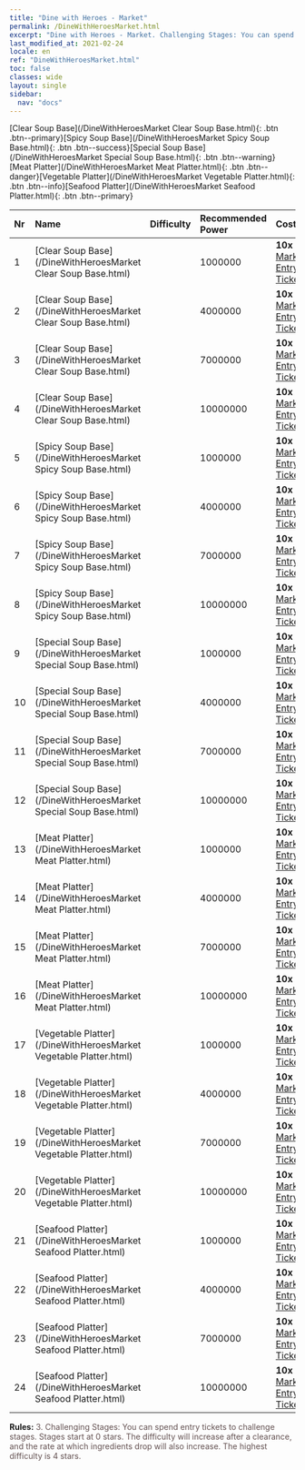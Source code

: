 ```yaml
---
title: "Dine with Heroes - Market"
permalink: /DineWithHeroesMarket.html
excerpt: "Dine with Heroes - Market. Challenging Stages: You can spend entry tickets to challenge stages. Stages start at 0 stars. The difficulty will increase after a clearance, and the rate at which ingredients drop will also increase."
last_modified_at: 2021-02-24
locale: en
ref: "DineWithHeroesMarket.html"
toc: false
classes: wide
layout: single
sidebar:
  nav: "docs"
---
```


[Clear Soup Base](/DineWithHeroesMarket Clear Soup Base.html){: .btn .btn--primary}[Spicy Soup Base](/DineWithHeroesMarket Spicy Soup Base.html){: .btn .btn--success}[Special Soup Base](/DineWithHeroesMarket Special Soup Base.html){: .btn .btn--warning}[Meat Platter](/DineWithHeroesMarket Meat Platter.html){: .btn .btn--danger}[Vegetable Platter](/DineWithHeroesMarket Vegetable Platter.html){: .btn .btn--info}[Seafood Platter](/DineWithHeroesMarket Seafood Platter.html){: .btn .btn--primary}

  | Nr | Name | Difficulty | Recommended Power |  Cost | Reward 1 | Reward 2 | Fight against Hero | 
  |:---|:-----|:-----------|:------------------|:------|:--------:|:--------:|:------------------:| 
  | 1 | [Clear Soup Base](/DineWithHeroesMarket Clear Soup Base.html) | <i class="fas fa-star"/> | 1000000 | **10x** [Market Entry Ticket](/Items/con_3/) | [Clear Soup Base](/Items/con_10/) | 20% [Clear Soup Base](/Items/con_10/) | [Adelaide](/heroes/Adelaide/) | 
  | 2 | [Clear Soup Base](/DineWithHeroesMarket Clear Soup Base.html) | <i class="fas fa-star"/><i class="fas fa-star"/> | 4000000 | **10x** [Market Entry Ticket](/Items/con_3/) | [Clear Soup Base](/Items/con_10/) | 40% [Clear Soup Base](/Items/con_10/) | [Catherine](/heroes/Catherine/) | 
  | 3 | [Clear Soup Base](/DineWithHeroesMarket Clear Soup Base.html) | <i class="fas fa-star"/><i class="fas fa-star"/><i class="fas fa-star"/> | 7000000 | **10x** [Market Entry Ticket](/Items/con_3/) | [Clear Soup Base](/Items/con_10/) | 70% [Clear Soup Base](/Items/con_10/) | [Catherine](/heroes/Catherine/) | 
  | 4 | [Clear Soup Base](/DineWithHeroesMarket Clear Soup Base.html) | <i class="fas fa-star"/><i class="fas fa-star"/><i class="fas fa-star"/><i class="fas fa-star"/> | 10000000 | **10x** [Market Entry Ticket](/Items/con_3/) | [Clear Soup Base](/Items/con_10/) | 100% [Clear Soup Base](/Items/con_10/) | [Roland](/heroes/Roland/) | 
  | 5 | [Spicy Soup Base](/DineWithHeroesMarket Spicy Soup Base.html) | <i class="fas fa-star"/> | 1000000 | **10x** [Market Entry Ticket](/Items/con_3/) | [Spicy Soup Base](/Items/con_143/) | 20% [Spicy Soup Base](/Items/con_143/) | [Zydar](/heroes/Zydar/) | 
  | 6 | [Spicy Soup Base](/DineWithHeroesMarket Spicy Soup Base.html) | <i class="fas fa-star"/><i class="fas fa-star"/> | 4000000 | **10x** [Market Entry Ticket](/Items/con_3/) | [Spicy Soup Base](/Items/con_143/) | 40% [Spicy Soup Base](/Items/con_143/) | [Rashka](/heroes/Rashka/) | 
  | 7 | [Spicy Soup Base](/DineWithHeroesMarket Spicy Soup Base.html) | <i class="fas fa-star"/><i class="fas fa-star"/><i class="fas fa-star"/> | 7000000 | **10x** [Market Entry Ticket](/Items/con_3/) | [Spicy Soup Base](/Items/con_143/) | 70% [Spicy Soup Base](/Items/con_143/) | [Rashka](/heroes/Rashka/) | 
  | 8 | [Spicy Soup Base](/DineWithHeroesMarket Spicy Soup Base.html) | <i class="fas fa-star"/><i class="fas fa-star"/><i class="fas fa-star"/><i class="fas fa-star"/> | 10000000 | **10x** [Market Entry Ticket](/Items/con_3/) | [Spicy Soup Base](/Items/con_143/) | 100% [Spicy Soup Base](/Items/con_143/) | [Xeron](/heroes/Xeron/) | 
  | 9 | [Special Soup Base](/DineWithHeroesMarket Special Soup Base.html) | <i class="fas fa-star"/> | 1000000 | **10x** [Market Entry Ticket](/Items/con_3/) | [Special Soup Base](/Items/con_159/) | 20% [Special Soup Base](/Items/con_159/) | [Vidomina](/heroes/Vidomina/) | 
  | 10 | [Special Soup Base](/DineWithHeroesMarket Special Soup Base.html) | <i class="fas fa-star"/><i class="fas fa-star"/> | 4000000 | **10x** [Market Entry Ticket](/Items/con_3/) | [Special Soup Base](/Items/con_159/) | 40% [Special Soup Base](/Items/con_159/) | [Human Sandro](/heroes/Human Sandro/) | 
  | 11 | [Special Soup Base](/DineWithHeroesMarket Special Soup Base.html) | <i class="fas fa-star"/><i class="fas fa-star"/><i class="fas fa-star"/> | 7000000 | **10x** [Market Entry Ticket](/Items/con_3/) | [Special Soup Base](/Items/con_159/) | 70% [Special Soup Base](/Items/con_159/) | [Human Sandro](/heroes/Human Sandro/) | 
  | 12 | [Special Soup Base](/DineWithHeroesMarket Special Soup Base.html) | <i class="fas fa-star"/><i class="fas fa-star"/><i class="fas fa-star"/><i class="fas fa-star"/> | 10000000 | **10x** [Market Entry Ticket](/Items/con_3/) | [Special Soup Base](/Items/con_159/) | 100% [Special Soup Base](/Items/con_159/) | [Sandro](/heroes/Sandro/) | 
  | 13 | [Meat Platter](/DineWithHeroesMarket Meat Platter.html) | <i class="fas fa-star"/> | 1000000 | **10x** [Market Entry Ticket](/Items/con_3/) | [Meat Platter](/Items/con_398/) | 20% [Meat Platter](/Items/con_398/) | [Shiva](/heroes/Shiva/) | 
  | 14 | [Meat Platter](/DineWithHeroesMarket Meat Platter.html) | <i class="fas fa-star"/><i class="fas fa-star"/> | 4000000 | **10x** [Market Entry Ticket](/Items/con_3/) | [Meat Platter](/Items/con_398/) | 40% [Meat Platter](/Items/con_398/) | [Crag Hack](/heroes/Crag Hack/) | 
  | 15 | [Meat Platter](/DineWithHeroesMarket Meat Platter.html) | <i class="fas fa-star"/><i class="fas fa-star"/><i class="fas fa-star"/> | 7000000 | **10x** [Market Entry Ticket](/Items/con_3/) | [Meat Platter](/Items/con_398/) | 70% [Meat Platter](/Items/con_398/) | [Crag Hack](/heroes/Crag Hack/) | 
  | 16 | [Meat Platter](/DineWithHeroesMarket Meat Platter.html) | <i class="fas fa-star"/><i class="fas fa-star"/><i class="fas fa-star"/><i class="fas fa-star"/> | 10000000 | **10x** [Market Entry Ticket](/Items/con_3/) | [Meat Platter](/Items/con_398/) | 100% [Meat Platter](/Items/con_398/) | [Kilgor](/heroes/Kilgor/) | 
  | 17 | [Vegetable Platter](/DineWithHeroesMarket Vegetable Platter.html) | <i class="fas fa-star"/> | 1000000 | **10x** [Market Entry Ticket](/Items/con_3/) | [Vegetable Platter](/Items/con_363/) | 20% [Vegetable Platter](/Items/con_363/) | [Ryland](/heroes/Ryland/) | 
  | 18 | [Vegetable Platter](/DineWithHeroesMarket Vegetable Platter.html) | <i class="fas fa-star"/><i class="fas fa-star"/> | 4000000 | **10x** [Market Entry Ticket](/Items/con_3/) | [Vegetable Platter](/Items/con_363/) | 40% [Vegetable Platter](/Items/con_363/) | [Mephala](/heroes/Mephala/) | 
  | 19 | [Vegetable Platter](/DineWithHeroesMarket Vegetable Platter.html) | <i class="fas fa-star"/><i class="fas fa-star"/><i class="fas fa-star"/> | 7000000 | **10x** [Market Entry Ticket](/Items/con_3/) | [Vegetable Platter](/Items/con_363/) | 70% [Vegetable Platter](/Items/con_363/) | [Mephala](/heroes/Mephala/) | 
  | 20 | [Vegetable Platter](/DineWithHeroesMarket Vegetable Platter.html) | <i class="fas fa-star"/><i class="fas fa-star"/><i class="fas fa-star"/><i class="fas fa-star"/> | 10000000 | **10x** [Market Entry Ticket](/Items/con_3/) | [Vegetable Platter](/Items/con_363/) | 100% [Vegetable Platter](/Items/con_363/) | [Gem](/heroes/Gem/) | 
  | 21 | [Seafood Platter](/DineWithHeroesMarket Seafood Platter.html) | <i class="fas fa-star"/> | 1000000 | **10x** [Market Entry Ticket](/Items/con_3/) | [Seafood Platter](/Items/con_374/) | 20% [Seafood Platter](/Items/con_374/) | [Peter Lee](/heroes/Peter Lee/) | 
  | 22 | [Seafood Platter](/DineWithHeroesMarket Seafood Platter.html) | <i class="fas fa-star"/><i class="fas fa-star"/> | 4000000 | **10x** [Market Entry Ticket](/Items/con_3/) | [Seafood Platter](/Items/con_374/) | 40% [Seafood Platter](/Items/con_374/) | [Peter Lee](/heroes/Peter Lee/) | 
  | 23 | [Seafood Platter](/DineWithHeroesMarket Seafood Platter.html) | <i class="fas fa-star"/><i class="fas fa-star"/><i class="fas fa-star"/> | 7000000 | **10x** [Market Entry Ticket](/Items/con_3/) | [Seafood Platter](/Items/con_374/) | 70% [Seafood Platter](/Items/con_374/) | [Peter Lee](/heroes/Peter Lee/) | 
  | 24 | [Seafood Platter](/DineWithHeroesMarket Seafood Platter.html) | <i class="fas fa-star"/><i class="fas fa-star"/><i class="fas fa-star"/><i class="fas fa-star"/> | 10000000 | **10x** [Market Entry Ticket](/Items/con_3/) | [Seafood Platter](/Items/con_374/) | 100% [Seafood Platter](/Items/con_374/) | [Cassanbel](/heroes/Cassanbel/) | 


 **Rules:** <span style="color: #645252">3. Challenging Stages: You can spend entry tickets to challenge stages. Stages start at 0 stars. The difficulty will increase after a clearance, and the rate at which ingredients drop will also increase. The highest difficulty is 4 stars.</span><br/><span style="color: #ffffff;font-size:6px">　</span><br/>

